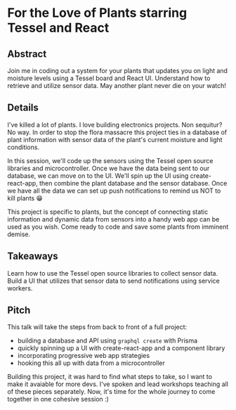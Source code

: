 # For the Love of Plants starring Tessel and React

## Abstract
Join me in coding out a system for your plants that updates you on light and moisture levels using a Tessel board and React UI. Understand how to retrieve and utilize sensor data. May another plant never die on your watch!

## Details
I've killed a lot of plants. I love building electronics projects. Non sequitur? No way. In order to stop the flora massacre this project ties in a database of plant information with sensor data of the plant's current moisture and light conditions.

In this session, we'll code up the sensors using the Tessel open source libraries and microcontroller. Once we have the data being sent to our database, we can move on to the UI. We'll spin up the UI using create-react-app, then combine the plant database and the sensor database. Once we have all the data we can set up push notifications to remind us NOT to kill plants 😁

This project is specific to plants, but the concept of connecting static information and dynamic data from sensors into a handy web app can be used as you wish. Come ready to code and save some plants from imminent demise.

## Takeaways
Learn how to use the Tessel open source libraries to collect sensor data. Build a UI that utilizes that sensor data to send notifications using service workers.

## Pitch
This talk will take the steps from back to front of a full project:
- building a database and API using `graphql create` with Prisma
- quickly spinning up a UI with create-react-app and a component library
- incorporating progressive web app strategies
- hooking this all up with data from a microcontroller

Building this project, it was hard to find what steps to take, so I want to make it avaiable for more devs. I've spoken and lead workshops teaching all of these pieces separately. Now, it's time for the whole journey to come together in one cohesive session :)
